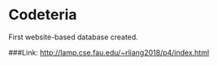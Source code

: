 # Codeteria
First website-based database created.

###Link: http://lamp.cse.fau.edu/~rliang2018/p4/index.html
